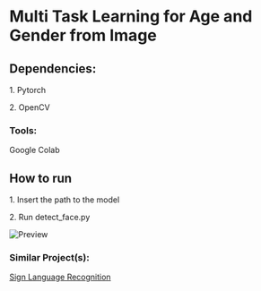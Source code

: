 # Multi Task Learning for Age and Gender from Image

<h2>Dependencies:</h2>
  <p>1. Pytorch</p>
  <p>2. OpenCV</p>
  

<h3>Tools:</h3>
  <p>Google Colab</p>

<h2>How to run</h2>
<p>1. Insert the path to the model</p>
<p>2. Run detect_face.py</p>

![Preview](https://user-images.githubusercontent.com/29236532/215254035-30920e20-a2ae-4fe8-9c7c-dbe401f3481b.png)

<h3>Similar Project(s):</h3>
<a href= 'https://github.com/Arshad221b/Sign-Language-Recognition'>Sign Language Recognition </a>



